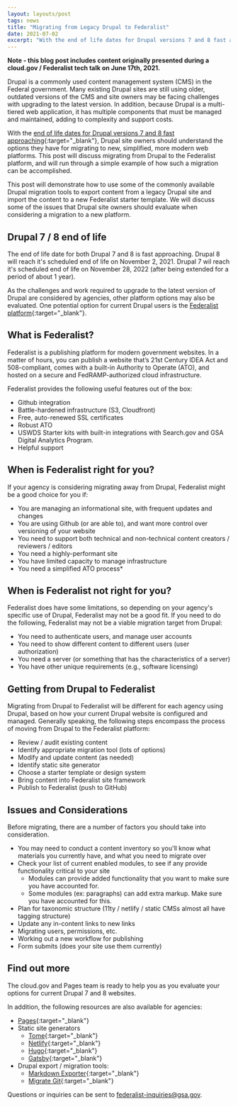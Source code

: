```yaml
---
layout: layouts/post
tags: news
title: "Migrating from Legacy Drupal to Federalist"
date: 2021-07-02
excerpt: "With the end of life dates for Drupal versions 7 and 8 fast approaching, this tech talk will discuss strategies for migrating from legacy versions of Drupal to the Federalist platform."
---
```


**Note - this blog post includes content originally presented during a cloud.gov / Federalist tech talk on June 17th, 2021.**

Drupal is a commonly used content management system (CMS) in the Federal government. Many existing Drupal sites are still using older, outdated versions of the CMS and site owners may be facing challenges with upgrading to the latest version. In addition, because Drupal is a multi-tiered web application, it has multiple components that must be managed and maintained, adding to complexity and support costs.

With the [end of life dates for Drupal versions 7 and 8 fast approaching](https://www.drupal.org/psa-2020-06-24){:target="_blank"}, Drupal site owners should understand the options they have for migrating to new, simplified, more modern web platforms. This post will discuss migrating from Drupal to the Federalist platform, and will run through a simple example of how such a migration can be accomplished.

This post will demonstrate how to use some of the commonly available Drupal migration tools to export content from a legacy Drupal site and import the content to a new Federalist starter template. We will discuss some of the issues that Drupal site owners should evaluate when considering a migration to a new platform.

## Drupal 7 / 8 end of life

The end of life date for both Drupal 7 and 8 is fast approaching. Drupal 8 will reach it's scheduled end of life on November 2, 2021. Drupal 7 wil reach it's scheduled end of life on November 28, 2022 (after being extended for a period of about 1 year).

As the challenges and work required to upgrade to the latest version of Drupal are considered by agencies, other platform options may also be evaluated. One potential option for current Drupal users is the [Federalist platform](https://cloud.gov/pages/){:target="_blank"}.

## What is Federalist?

Federalist is a publishing platform for modern government websites. In a matter of hours, you can publish a website that’s 21st Century IDEA Act and 508-compliant, comes with a built-in Authority to Operate (ATO), and hosted on a secure and FedRAMP-authorized cloud infrastructure.

Federalist provides the following useful features out of the box:

* Github integration
* Battle-hardened infrastructure (S3, Cloudfront)
* Free, auto-renewed SSL certificates
* Robust ATO
* USWDS Starter kits with built-in integrations with Search.gov and GSA Digital Analytics Program.
* Helpful support

## When is Federalist right for you?

If your agency is considering migrating away from Drupal, Federalist might be a good choice for you if:

* You are managing an informational site, with frequent updates and changes
* You are using Github (or are able to), and want more control over versioning of your website
* You need to support both technical and non-technical content creators / reviewers / editors
* You need a highly-performant site
* You have limited capacity to manage infrastructure 
* You need a simplified ATO process*

## When is Federalist not right for you?

Federalist does have some limitations, so depending on your agency's specific use of Drupal, Federalist may not be a good fit. If you need to do the following, Federalist may not be a viable migration target from Drupal:

* You need to authenticate users, and manage user accounts
* You need to show different content to different users (user authorization)
* You need a server (or something that has the characteristics of a server)
* You have other unique requirements (e.g., software licensing)

## Getting from Drupal to Federalist

Migrating from Drupal to Federalist will be different for each agency using Drupal, based on how your current Drupal website is configured and managed. Generally speaking, the following steps encompass the process of moving from Drupal to the Federalist platform:

* Review / audit existing content
* Identify appropriate migration tool (lots of options)
* Modify and update content (as needed)
* Identify static site generator
* Choose a starter template or design system
* Bring content into Federalist site framework
* Publish to Federalist (push to GitHub)

## Issues and Considerations

Before migrating, there are a number of factors you should take into consideration.

* You may need to conduct a content inventory so you'll know what materials you currently have, and what you need to migrate over
* Check your list of current enabled modules, to see if any provide functionality critical to your site 
    - Modules can provide added functionality that you want to make sure you have accounted for.
    - Some modules (ex: paragraphs) can add extra markup. Make sure you have accounted for this.
* Plan for taxonomic structure (11ty / netlify / static CMSs almost all have tagging structure)
* Update any in-content links to new links
* Migrating users, permissions, etc.
* Working out a new workflow for publishing
* Form submits (does your site use them currently)

## Find out more 

The cloud.gov and Pages team is ready to help you as you evaluate your options for current Drupal 7 and 8 websites. 

In addition, the following resources are also available for agencies:

* [Pages](https://pages.cloud.gov/){:target="_blank"}
* Static site generators
    - [Tome](https://tome.fyi/){:target="_blank"}
    - [Netlify](https://www.netlify.com/){:target="_blank"} 
    - [Hugo](https://gohugo.io/){:target="_blank"} 
    - [Gatsby](https://www.gatsbyjs.com/){:target="_blank"} 
* Drupal export / migration tools:
    - [Markdown Exporter](https://www.drupal.org/project/markdown_exporter){:target="_blank"} 
    - [Migrate Git](https://www.drupal.org/project/migrate_git){:target="_blank"}

Questions or inquiries can be sent to [federalist-inquiries@gsa.gov](mailto:federalist-inquiries@gsa.gov).
